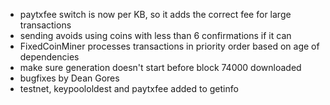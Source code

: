 * paytxfee switch is now per KB, so it adds the correct fee for large transactions
* sending avoids using coins with less than 6 confirmations if it can
* FixedCoinMiner processes transactions in priority order based on age of dependencies
* make sure generation doesn't start before block 74000 downloaded
* bugfixes by Dean Gores
* testnet, keypoololdest and paytxfee added to getinfo
